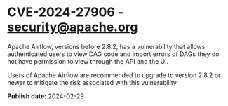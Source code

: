 # CVE-2024-27906 - security@apache.org

Apache Airflow, versions before 2.8.2, has a vulnerability that allows authenticated users to view DAG code and import errors of DAGs they do not have permission to view through the API and the UI.

Users of Apache Airflow are recommended to upgrade to version 2.8.2 or newer to mitigate the risk associated with this vulnerability


**Publish date:** 2024-02-29
